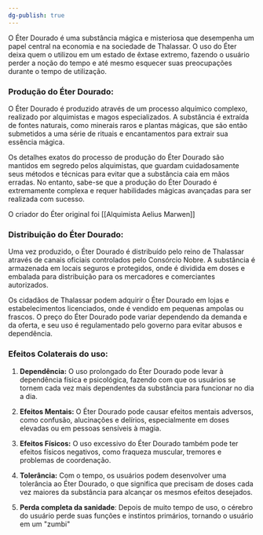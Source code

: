 ```yaml
---
dg-publish: true
---
```



O Éter Dourado é uma substância mágica e misteriosa que desempenha um papel central na economia e na sociedade de Thalassar. O uso do Éter deixa quem o utilizou em um estado de êxtase extremo, fazendo o usuário perder a noção do tempo e até mesmo esquecer suas preocupações durante o tempo de utilização.

### Produção do Éter Dourado: 

O Éter Dourado é produzido através de um processo alquímico complexo, realizado por alquimistas e magos especializados. A substância é extraída de fontes naturais, como minerais raros e plantas mágicas, que são então submetidos a uma série de rituais e encantamentos para extrair sua essência mágica.

Os detalhes exatos do processo de produção do Éter Dourado são mantidos em segredo pelos alquimistas, que guardam cuidadosamente seus métodos e técnicas para evitar que a substância caia em mãos erradas. No entanto, sabe-se que a produção do Éter Dourado é extremamente complexa e requer habilidades mágicas avançadas para ser realizada com sucesso.

O criador do Éter original foi [[Alquimista Aelius Marwen]]

### Distribuição do Éter Dourado:

Uma vez produzido, o Éter Dourado é distribuído pelo reino de Thalassar através de canais oficiais controlados pelo Consórcio Nobre. A substância é armazenada em locais seguros e protegidos, onde é dividida em doses e embalada para distribuição para os mercadores e comerciantes autorizados.

Os cidadãos de Thalassar podem adquirir o Éter Dourado em lojas e estabelecimentos licenciados, onde é vendido em pequenas ampolas ou frascos. O preço do Éter Dourado pode variar dependendo da demanda e da oferta, e seu uso é regulamentado pelo governo para evitar abusos e dependência.

### Efeitos Colaterais do uso:

1. **Dependência:** O uso prolongado do Éter Dourado pode levar à dependência física e psicológica, fazendo com que os usuários se tornem cada vez mais dependentes da substância para funcionar no dia a dia.
    
2. **Efeitos Mentais:** O Éter Dourado pode causar efeitos mentais adversos, como confusão, alucinações e delírios, especialmente em doses elevadas ou em pessoas sensíveis à magia.
    
3. **Efeitos Físicos:** O uso excessivo do Éter Dourado também pode ter efeitos físicos negativos, como fraqueza muscular, tremores e problemas de coordenação.
    
4. **Tolerância:** Com o tempo, os usuários podem desenvolver uma tolerância ao Éter Dourado, o que significa que precisam de doses cada vez maiores da substância para alcançar os mesmos efeitos desejados.
5. **Perda completa da sanidade**: Depois de muito tempo de uso, o cérebro do usuário perde suas funções e instintos primários, tornando o usuário em um "zumbi"